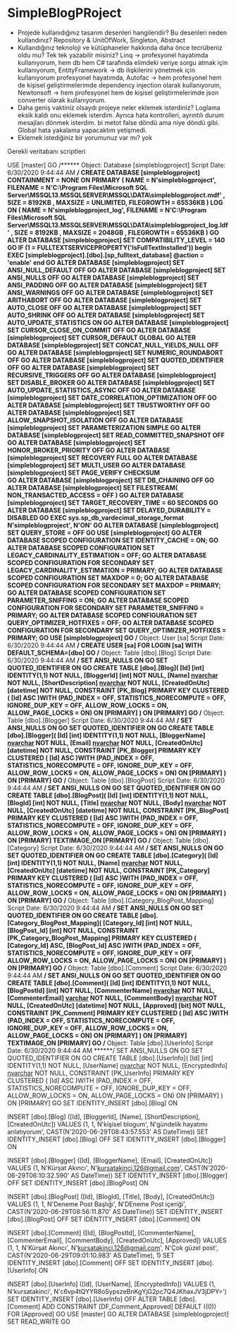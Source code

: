 # SimpleBlogPRoject
- Projede kullanıdığınız tasarım desenleri hangileridir? Bu desenleri neden kullandınız?
Repository & UnitOfWork, Singleton, Abstract
- Kullandığınız teknoloji ve kütüphaneler hakkında daha önce tecrübeniz oldu mu? Tek tek
yazabilir misiniz?
Linq -> profesyonel hayatımda kullanıyorum, hem db hem C# tarafında elimdeki veriye sorgu atmak için kullanıyorum, 
EntityFramework -> db ilişkilerini yönetmek için kullanıyorum profesyonel hayatımda, 
Autofac -> hem profesyonel hem de kişisel geliştirmelerimde dependency injection olarak kullanıyorum, 
Newtonsoft -> hem profesyonel hem de kişisel geliştirmelerimde json converter olarak kullanıyorum.
- Daha geniş vaktiniz olsaydı projeye neler eklemek isterdiniz?
Loglama eksik kaldı onu eklemek isterdim. Ayrıca hata kontrolleri, ayrıntılı durum mesajları dönmek isterdim. bi metot false döndü ama niye döndü gibi.
Global hata yakalama yapacaktım yetişmedi.
- Eklemek istediğiniz bir yorumunuz var mı?
yok



Gerekli veritabanı scriptleri

USE [master]
GO
/****** Object:  Database [simpleblogproject]    Script Date: 6/30/2020 9:44:44 AM ******/
CREATE DATABASE [simpleblogproject]
 CONTAINMENT = NONE
 ON  PRIMARY 
( NAME = N'simpleblogproject', FILENAME = N'C:\Program Files\Microsoft SQL Server\MSSQL13.MSSQLSERVER\MSSQL\DATA\simpleblogproject.mdf' , SIZE = 8192KB , MAXSIZE = UNLIMITED, FILEGROWTH = 65536KB )
 LOG ON 
( NAME = N'simpleblogproject_log', FILENAME = N'C:\Program Files\Microsoft SQL Server\MSSQL13.MSSQLSERVER\MSSQL\DATA\simpleblogproject_log.ldf' , SIZE = 8192KB , MAXSIZE = 2048GB , FILEGROWTH = 65536KB )
GO
ALTER DATABASE [simpleblogproject] SET COMPATIBILITY_LEVEL = 140
GO
IF (1 = FULLTEXTSERVICEPROPERTY('IsFullTextInstalled'))
begin
EXEC [simpleblogproject].[dbo].[sp_fulltext_database] @action = 'enable'
end
GO
ALTER DATABASE [simpleblogproject] SET ANSI_NULL_DEFAULT OFF 
GO
ALTER DATABASE [simpleblogproject] SET ANSI_NULLS OFF 
GO
ALTER DATABASE [simpleblogproject] SET ANSI_PADDING OFF 
GO
ALTER DATABASE [simpleblogproject] SET ANSI_WARNINGS OFF 
GO
ALTER DATABASE [simpleblogproject] SET ARITHABORT OFF 
GO
ALTER DATABASE [simpleblogproject] SET AUTO_CLOSE OFF 
GO
ALTER DATABASE [simpleblogproject] SET AUTO_SHRINK OFF 
GO
ALTER DATABASE [simpleblogproject] SET AUTO_UPDATE_STATISTICS ON 
GO
ALTER DATABASE [simpleblogproject] SET CURSOR_CLOSE_ON_COMMIT OFF 
GO
ALTER DATABASE [simpleblogproject] SET CURSOR_DEFAULT  GLOBAL 
GO
ALTER DATABASE [simpleblogproject] SET CONCAT_NULL_YIELDS_NULL OFF 
GO
ALTER DATABASE [simpleblogproject] SET NUMERIC_ROUNDABORT OFF 
GO
ALTER DATABASE [simpleblogproject] SET QUOTED_IDENTIFIER OFF 
GO
ALTER DATABASE [simpleblogproject] SET RECURSIVE_TRIGGERS OFF 
GO
ALTER DATABASE [simpleblogproject] SET  DISABLE_BROKER 
GO
ALTER DATABASE [simpleblogproject] SET AUTO_UPDATE_STATISTICS_ASYNC OFF 
GO
ALTER DATABASE [simpleblogproject] SET DATE_CORRELATION_OPTIMIZATION OFF 
GO
ALTER DATABASE [simpleblogproject] SET TRUSTWORTHY OFF 
GO
ALTER DATABASE [simpleblogproject] SET ALLOW_SNAPSHOT_ISOLATION OFF 
GO
ALTER DATABASE [simpleblogproject] SET PARAMETERIZATION SIMPLE 
GO
ALTER DATABASE [simpleblogproject] SET READ_COMMITTED_SNAPSHOT OFF 
GO
ALTER DATABASE [simpleblogproject] SET HONOR_BROKER_PRIORITY OFF 
GO
ALTER DATABASE [simpleblogproject] SET RECOVERY FULL 
GO
ALTER DATABASE [simpleblogproject] SET  MULTI_USER 
GO
ALTER DATABASE [simpleblogproject] SET PAGE_VERIFY CHECKSUM  
GO
ALTER DATABASE [simpleblogproject] SET DB_CHAINING OFF 
GO
ALTER DATABASE [simpleblogproject] SET FILESTREAM( NON_TRANSACTED_ACCESS = OFF ) 
GO
ALTER DATABASE [simpleblogproject] SET TARGET_RECOVERY_TIME = 60 SECONDS 
GO
ALTER DATABASE [simpleblogproject] SET DELAYED_DURABILITY = DISABLED 
GO
EXEC sys.sp_db_vardecimal_storage_format N'simpleblogproject', N'ON'
GO
ALTER DATABASE [simpleblogproject] SET QUERY_STORE = OFF
GO
USE [simpleblogproject]
GO
ALTER DATABASE SCOPED CONFIGURATION SET IDENTITY_CACHE = ON;
GO
ALTER DATABASE SCOPED CONFIGURATION SET LEGACY_CARDINALITY_ESTIMATION = OFF;
GO
ALTER DATABASE SCOPED CONFIGURATION FOR SECONDARY SET LEGACY_CARDINALITY_ESTIMATION = PRIMARY;
GO
ALTER DATABASE SCOPED CONFIGURATION SET MAXDOP = 0;
GO
ALTER DATABASE SCOPED CONFIGURATION FOR SECONDARY SET MAXDOP = PRIMARY;
GO
ALTER DATABASE SCOPED CONFIGURATION SET PARAMETER_SNIFFING = ON;
GO
ALTER DATABASE SCOPED CONFIGURATION FOR SECONDARY SET PARAMETER_SNIFFING = PRIMARY;
GO
ALTER DATABASE SCOPED CONFIGURATION SET QUERY_OPTIMIZER_HOTFIXES = OFF;
GO
ALTER DATABASE SCOPED CONFIGURATION FOR SECONDARY SET QUERY_OPTIMIZER_HOTFIXES = PRIMARY;
GO
USE [simpleblogproject]
GO
/****** Object:  User [sa]    Script Date: 6/30/2020 9:44:44 AM ******/
CREATE USER [sa] FOR LOGIN [sa] WITH DEFAULT_SCHEMA=[dbo]
GO
/****** Object:  Table [dbo].[Blog]    Script Date: 6/30/2020 9:44:44 AM ******/
SET ANSI_NULLS ON
GO
SET QUOTED_IDENTIFIER ON
GO
CREATE TABLE [dbo].[Blog](
	[Id] [int] IDENTITY(1,1) NOT NULL,
	[BloggerId] [int] NOT NULL,
	[Name] [nvarchar](250) NOT NULL,
	[ShortDescription] [nvarchar](500) NOT NULL,
	[CreatedOnUtc] [datetime] NOT NULL,
 CONSTRAINT [PK_Blog] PRIMARY KEY CLUSTERED 
(
	[Id] ASC
)WITH (PAD_INDEX = OFF, STATISTICS_NORECOMPUTE = OFF, IGNORE_DUP_KEY = OFF, ALLOW_ROW_LOCKS = ON, ALLOW_PAGE_LOCKS = ON) ON [PRIMARY]
) ON [PRIMARY]
GO
/****** Object:  Table [dbo].[Blogger]    Script Date: 6/30/2020 9:44:44 AM ******/
SET ANSI_NULLS ON
GO
SET QUOTED_IDENTIFIER ON
GO
CREATE TABLE [dbo].[Blogger](
	[Id] [int] IDENTITY(1,1) NOT NULL,
	[BloggerName] [nvarchar](255) NOT NULL,
	[Email] [nvarchar](255) NOT NULL,
	[CreatedOnUtc] [datetime] NOT NULL,
 CONSTRAINT [PK_Blogger] PRIMARY KEY CLUSTERED 
(
	[Id] ASC
)WITH (PAD_INDEX = OFF, STATISTICS_NORECOMPUTE = OFF, IGNORE_DUP_KEY = OFF, ALLOW_ROW_LOCKS = ON, ALLOW_PAGE_LOCKS = ON) ON [PRIMARY]
) ON [PRIMARY]
GO
/****** Object:  Table [dbo].[BlogPost]    Script Date: 6/30/2020 9:44:44 AM ******/
SET ANSI_NULLS ON
GO
SET QUOTED_IDENTIFIER ON
GO
CREATE TABLE [dbo].[BlogPost](
	[Id] [int] IDENTITY(1,1) NOT NULL,
	[BlogId] [int] NOT NULL,
	[Title] [nvarchar](255) NOT NULL,
	[Body] [nvarchar](max) NOT NULL,
	[CreatedOnUtc] [datetime] NOT NULL,
 CONSTRAINT [PK_BlogPost] PRIMARY KEY CLUSTERED 
(
	[Id] ASC
)WITH (PAD_INDEX = OFF, STATISTICS_NORECOMPUTE = OFF, IGNORE_DUP_KEY = OFF, ALLOW_ROW_LOCKS = ON, ALLOW_PAGE_LOCKS = ON) ON [PRIMARY]
) ON [PRIMARY] TEXTIMAGE_ON [PRIMARY]
GO
/****** Object:  Table [dbo].[Category]    Script Date: 6/30/2020 9:44:44 AM ******/
SET ANSI_NULLS ON
GO
SET QUOTED_IDENTIFIER ON
GO
CREATE TABLE [dbo].[Category](
	[Id] [int] IDENTITY(1,1) NOT NULL,
	[Name] [nvarchar](255) NOT NULL,
	[CreatedOnUtc] [datetime] NOT NULL,
 CONSTRAINT [PK_Category] PRIMARY KEY CLUSTERED 
(
	[Id] ASC
)WITH (PAD_INDEX = OFF, STATISTICS_NORECOMPUTE = OFF, IGNORE_DUP_KEY = OFF, ALLOW_ROW_LOCKS = ON, ALLOW_PAGE_LOCKS = ON) ON [PRIMARY]
) ON [PRIMARY]
GO
/****** Object:  Table [dbo].[Category_BlogPost_Mapping]    Script Date: 6/30/2020 9:44:44 AM ******/
SET ANSI_NULLS ON
GO
SET QUOTED_IDENTIFIER ON
GO
CREATE TABLE [dbo].[Category_BlogPost_Mapping](
	[Category_Id] [int] NOT NULL,
	[BlogPost_Id] [int] NOT NULL,
 CONSTRAINT [PK_Category_BlogPost_Mapping] PRIMARY KEY CLUSTERED 
(
	[Category_Id] ASC,
	[BlogPost_Id] ASC
)WITH (PAD_INDEX = OFF, STATISTICS_NORECOMPUTE = OFF, IGNORE_DUP_KEY = OFF, ALLOW_ROW_LOCKS = ON, ALLOW_PAGE_LOCKS = ON) ON [PRIMARY]
) ON [PRIMARY]
GO
/****** Object:  Table [dbo].[Comment]    Script Date: 6/30/2020 9:44:44 AM ******/
SET ANSI_NULLS ON
GO
SET QUOTED_IDENTIFIER ON
GO
CREATE TABLE [dbo].[Comment](
	[Id] [int] IDENTITY(1,1) NOT NULL,
	[BlogPostId] [int] NOT NULL,
	[CommenterName] [nvarchar](255) NOT NULL,
	[CommenterEmail] [varchar](255) NOT NULL,
	[CommentBody] [nvarchar](max) NOT NULL,
	[CreatedOnUtc] [datetime] NOT NULL,
	[Approved] [bit] NOT NULL,
 CONSTRAINT [PK_Comment] PRIMARY KEY CLUSTERED 
(
	[Id] ASC
)WITH (PAD_INDEX = OFF, STATISTICS_NORECOMPUTE = OFF, IGNORE_DUP_KEY = OFF, ALLOW_ROW_LOCKS = ON, ALLOW_PAGE_LOCKS = ON) ON [PRIMARY]
) ON [PRIMARY] TEXTIMAGE_ON [PRIMARY]
GO
/****** Object:  Table [dbo].[UserInfo]    Script Date: 6/30/2020 9:44:44 AM ******/
SET ANSI_NULLS ON
GO
SET QUOTED_IDENTIFIER ON
GO
CREATE TABLE [dbo].[UserInfo](
	[Id] [int] IDENTITY(1,1) NOT NULL,
	[UserName] [nvarchar](50) NOT NULL,
	[EncryptedInfo] [nvarchar](250) NOT NULL,
 CONSTRAINT [PK_UserInfo] PRIMARY KEY CLUSTERED 
(
	[Id] ASC
)WITH (PAD_INDEX = OFF, STATISTICS_NORECOMPUTE = OFF, IGNORE_DUP_KEY = OFF, ALLOW_ROW_LOCKS = ON, ALLOW_PAGE_LOCKS = ON) ON [PRIMARY]
) ON [PRIMARY]
GO
SET IDENTITY_INSERT [dbo].[Blog] ON 

INSERT [dbo].[Blog] ([Id], [BloggerId], [Name], [ShortDescription], [CreatedOnUtc]) VALUES (1, 1, N'kişisel blogum', N'gündelik hayatımı anlatıyorum', CAST(N'2020-06-29T08:43:57.553' AS DateTime))
SET IDENTITY_INSERT [dbo].[Blog] OFF
SET IDENTITY_INSERT [dbo].[Blogger] ON 

INSERT [dbo].[Blogger] ([Id], [BloggerName], [Email], [CreatedOnUtc]) VALUES (1, N'Kürşat Akıncı', N'kursatakinci.126@gmail.com', CAST(N'2020-06-29T06:10:32.590' AS DateTime))
SET IDENTITY_INSERT [dbo].[Blogger] OFF
SET IDENTITY_INSERT [dbo].[BlogPost] ON 

INSERT [dbo].[BlogPost] ([Id], [BlogId], [Title], [Body], [CreatedOnUtc]) VALUES (1, 1, N'Deneme Post Başlığı', N'DEneme Post içeriği', CAST(N'2020-06-29T08:56:11.870' AS DateTime))
SET IDENTITY_INSERT [dbo].[BlogPost] OFF
SET IDENTITY_INSERT [dbo].[Comment] ON 

INSERT [dbo].[Comment] ([Id], [BlogPostId], [CommenterName], [CommenterEmail], [CommentBody], [CreatedOnUtc], [Approved]) VALUES (1, 1, N'Kürşat Akıncı', N'kursatakinci.126@gmail.com', N'Çok güzel post', CAST(N'2020-06-29T09:01:10.983' AS DateTime), 1)
SET IDENTITY_INSERT [dbo].[Comment] OFF
SET IDENTITY_INSERT [dbo].[UserInfo] ON 

INSERT [dbo].[UserInfo] ([Id], [UserName], [EncryptedInfo]) VALUES (1, N'kursatakinci', N'c6vp4tQYYR8oSypszeBnKgYjG2pc7Q4JKhaxJV3jDPY=')
SET IDENTITY_INSERT [dbo].[UserInfo] OFF
ALTER TABLE [dbo].[Comment] ADD  CONSTRAINT [DF_Comment_Approved]  DEFAULT ((0)) FOR [Approved]
GO
USE [master]
GO
ALTER DATABASE [simpleblogproject] SET  READ_WRITE 
GO
